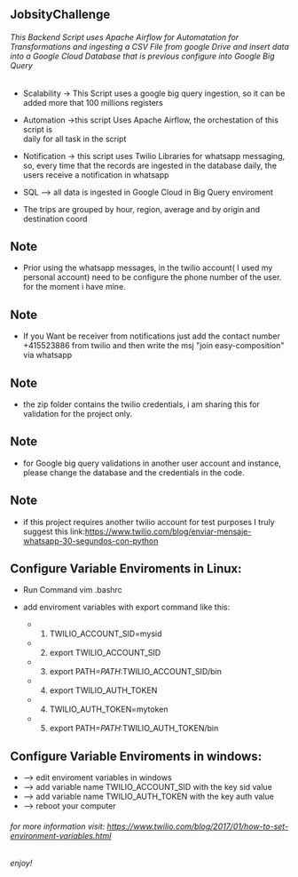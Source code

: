 ## JobsityChallenge

###### This Backend Script uses Apache Airflow for Automatation for Transformations and ingesting a CSV File from google Drive and insert data into a Google Cloud Database that is previous configure into Google  Big Query


* Scalability -> This Script uses a google big query ingestion, so it can be added more that 100 millions registers

* Automation ->this script Uses Apache Airflow, the orchestation of this script is  
daily for all task in the script

* Notification -> this script uses Twilio Libraries for whatsapp messaging,
so, every time that the records are ingested in the database daily, the users receive a notification
in whatsapp

* SQL --> all data is ingested in Google Cloud in Big Query enviroment

* The trips are grouped by hour, region, average and by origin and destination coord

## Note
* Prior using the whatsapp messages, in the twilio account( I used my personal account) need to be configure the phone number of the user. for the moment i have mine.


## Note
* If you Want be receiver from notifications just add the contact number  +415523886 from twilio and then write the msj "join easy-composition" via whatsapp


## Note
* the zip folder contains the twilio credentials, i am sharing this for validation for the project only.


## Note

* for Google big query validations in another user account and instance, please change the database and the credentials in the code.

## Note

* if this project requires another twilio account for test purposes I truly suggest this link:https://www.twilio.com/blog/enviar-mensaje-whatsapp-30-segundos-con-python

## Configure Variable Enviroments in Linux:

* Run Command vim .bashrc
* add enviroment variables with export command like this:

     * 1. TWILIO_ACCOUNT_SID=mysid
     * 2. export TWILIO_ACCOUNT_SID
     * 3. export PATH=$PATH:$TWILIO_ACCOUNT_SID/bin
     * 4. export TWILIO_AUTH_TOKEN
     * 4. TWILIO_AUTH_TOKEN=mytoken
     * 5. export PATH=$PATH:$TWILIO_AUTH_TOKEN/bin



## Configure Variable Enviroments in windows:

* --> edit enviroment variables in windows
* --> add variable name TWILIO_ACCOUNT_SID with the key sid value
* --> add variable name TWILIO_AUTH_TOKEN with the key auth value
* --> reboot your computer


######  for more information visit: https://www.twilio.com/blog/2017/01/how-to-set-environment-variables.html

###### enjoy!
